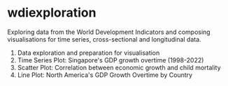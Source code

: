 # wdiexploration
Exploring data from the World Development Indicators and composing visualisations for time series, cross-sectional and longitudinal data.
1. Data exploration and preparation for visualisation
2. Time Series Plot: Singapore's GDP growth overtime (1998-2022)
3. Scatter Plot: Correlation between economic growth and child mortality
4. Line Plot: North America's GDP Growth Overtime by Country



